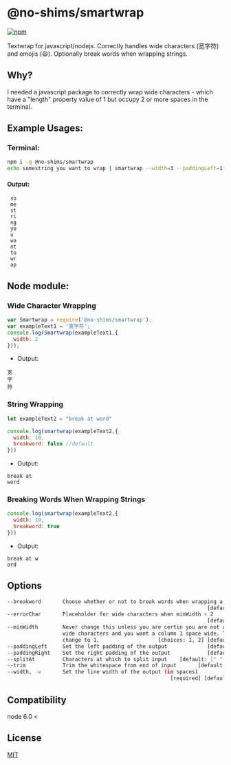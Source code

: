 # @no-shims/smartwrap

[![npm](https://img.shields.io/npm/v/@no-shims/smartwrap.svg)](https://npmjs.com/package/@no-shims/smartwrap)

Textwrap for javascript/nodejs. Correctly handles wide characters (宽字符) and emojis (😃). Optionally break words when wrapping strings.
## Why?

I needed a javascript package to correctly wrap wide characters - which have a "length" property value of 1 but occupy 2 or more spaces in the terminal.

## Example Usages:

### Terminal:
```sh
npm i -g @no-shims/smartwrap
echo somestring you want to wrap | smartwrap --width=3 --paddingLeft=1
```

#### Output:
```
 so
 me
 st
 ri
 ng
 yo
 u
 wa
 nt
 to
 wr
 ap
```

## Node module:

### Wide Character Wrapping

```js
var Smartwrap = require('@no-shims/smartwrap');
var exampleText1 = '宽字符';
console.log(Smartwrap(exampleText1,{
  width: 2
}));
```

- Output:
```
宽
字
符
```

### String Wrapping

```js
let exampleText2 = "break at word"

console.log(smartwrap(exampleText2,{
  width: 10,
  breakword: false //default
}))
```

- Output:

```
break at
word
```

### Breaking Words When Wrapping Strings

```js
console.log(smartwrap(exampleText2,{
  width: 10,
  breakword: true
}))
```

- Output:

```
break at w
ord
```

## Options

```sh
--breakword       Choose whether or not to break words when wrapping a string
                                                                 [default: false]
--errorChar       Placeholder for wide characters when minWidth < 2
                                                                 [default: �]
--minWidth        Never change this unless you are certin you are not using
                  wide characters and you want a column 1 space wide. Then
                  change to 1.                   [choices: 1, 2] [default: 2]
--paddingLeft     Set the left padding of the output             [default: 0]
--paddingRight    Set the right padding of the output            [default: 0]
--splitAt         Characters at which to split input    [default: [" ","\t"]]
--trim            Trim the whitespace from end of input       [default: true]
--width, -w       Set the line width of the output (in spaces)
                                                     [required] [default: 10]
```

## Compatibility

node 6.0 <

## License

[MIT](https://opensource.org/licenses/MIT)

